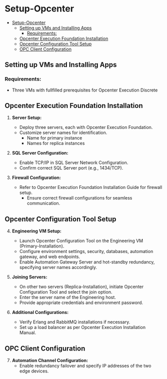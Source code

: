 # Setup-Opcenter

- [Setup-Opcenter](#setup-opcenter)
  - [Setting up VMs and Installing Apps](#setting-up-vms-and-installing-apps)
    - [Requirements:](#requirements)
  - [Opcenter Execution Foundation Installation](#opcenter-execution-foundation-installation)
  - [Opcenter Configuration Tool Setup](#opcenter-configuration-tool-setup)
  - [OPC Client Configuration](#opc-client-configuration)

## Setting up VMs and Installing Apps

### Requirements:
- Three VMs with fullfilled prerequisites for Opcenter Execution Discrete

## Opcenter Execution Foundation Installation
1. **Server Setup:**
   - Deploy three servers, each with Opcenter Execution Foundation.
   - Customize server names for identification.
     - Name for primary instance
     - Names for replica instances

2. **SQL Server Configuration:**
   - Enable TCP/IP in SQL Server Network Configuration.
   - Confirm correct SQL Server port (e.g., 1434/TCP).

3. **Firewall Configuration:**
   - Refer to Opcenter Execution Foundation Installation Guide for firewall setup.
     - Ensure correct firewall configurations for seamless communication.

## Opcenter Configuration Tool Setup
4. **Engineering VM Setup:**
   - Launch Opcenter Configuration Tool on the Engineering VM (Primary-Installation).
   - Configure environment settings, security, databases, automation gateway, and web endpoints.
   - Enable Automation Gateway Server and hot-standby redundancy, specifying server names accordingly.

5. **Joining Servers:**
   - On other two servers (Replica-Installation), initiate Opcenter Configuration Tool and select the join option.
   - Enter the server name of the Engineering host.
   - Provide appropriate credentials and environment password.

6. **Additional Configurations:**
   - Verify Erlang and RabbitMQ installations if necessary.
   - Set up a load balancer as per Opcenter Execution Installation Manual.


## OPC Client Configuration

7.  **Automation Channel Configuration:**
    - Enable redundancy failover and specify IP addresses of the two edge devices.